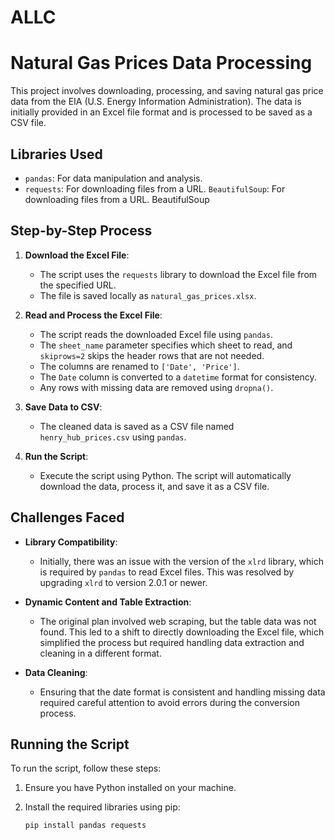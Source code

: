 # ALLC

# Natural Gas Prices Data Processing

This project involves downloading, processing, and saving natural gas price data from the EIA (U.S. Energy Information Administration). The data is initially provided in an Excel file format and is processed to be saved as a CSV file.

## Libraries Used

- `pandas`: For data manipulation and analysis.
- `requests`: For downloading files from a URL.
   `BeautifulSoup`: For downloading files from a URL. BeautifulSoup

## Step-by-Step Process

1. **Download the Excel File**:
   - The script uses the `requests` library to download the Excel file from the specified URL.
   - The file is saved locally as `natural_gas_prices.xlsx`.

2. **Read and Process the Excel File**:
   - The script reads the downloaded Excel file using `pandas`.
   - The `sheet_name` parameter specifies which sheet to read, and `skiprows=2` skips the header rows that are not needed.
   - The columns are renamed to `['Date', 'Price']`.
   - The `Date` column is converted to a `datetime` format for consistency.
   - Any rows with missing data are removed using `dropna()`.

3. **Save Data to CSV**:
   - The cleaned data is saved as a CSV file named `henry_hub_prices.csv` using `pandas`.

4. **Run the Script**:
   - Execute the script using Python. The script will automatically download the data, process it, and save it as a CSV file.

## Challenges Faced

- **Library Compatibility**:
  - Initially, there was an issue with the version of the `xlrd` library, which is required by `pandas` to read Excel files. This was resolved by upgrading `xlrd` to version 2.0.1 or newer.

- **Dynamic Content and Table Extraction**:
  - The original plan involved web scraping, but the table data was not found. This led to a shift to directly downloading the Excel file, which simplified the process but required handling data extraction and cleaning in a different format.

- **Data Cleaning**:
  - Ensuring that the date format is consistent and handling missing data required careful attention to avoid errors during the conversion process.

## Running the Script

To run the script, follow these steps:

1. Ensure you have Python installed on your machine.
2. Install the required libraries using pip:

   ```bash
   pip install pandas requests
